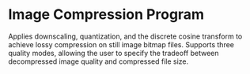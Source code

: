 # Image Compression Program

Applies downscaling, quantization, and the discrete cosine transform to achieve lossy compression on still image bitmap files.
Supports three quality modes, allowing the user to specify the tradeoff between decompressed image quality and compressed file size.